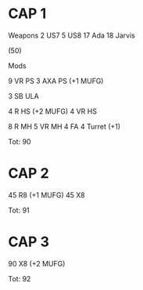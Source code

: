 # CAP 1

Weapons
2 US7
5 US8
17 Ada
18 Jarvis

(50)

Mods

9 VR PS
3 AXA PS (+1 MUFG)

3 SB ULA

4 R HS (+2 MUFG)
4 VR HS

8 R MH
5 VR MH
4 FA
4 Turret (+1)

Tot: 90

# CAP 2

45 R8 (+1 MUFG)
45 X8

Tot: 91

# CAP 3

90 X8 (+2 MUFG)

Tot: 92
